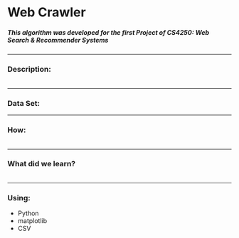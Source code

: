 # Web Crawler
##### This algorithm was developed for the first Project of CS4250: Web Search & Recommender Systems
---
### Description:
###### 

---
### Data Set:

---
### How:
###### 
---
### What did we learn?
###### 
---
### Using: 
* Python
* matplotlib
* CSV
